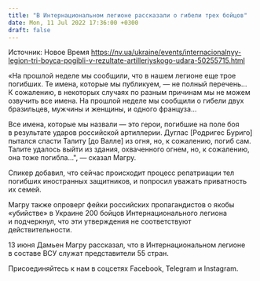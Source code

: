 ```yaml
---
title: "В Интернациональном легионе рассказали о гибели трех бойцов"
date: Mon, 11 Jul 2022 17:36:00 +0300
draft: false
---
```

Источник: Новое Время https://nv.ua/ukraine/events/internacionalnyy-legion-tri-boyca-pogibli-v-rezultate-artilleriyskogo-udara-50255715.html


«На прошлой неделе мы сообщили, что в нашем легионе еще трое погибших. Те имена, которые мы публикуем, — не полный перечень… К сожалению, в некоторых случаях по разным причинам мы не можем озвучить все имена. На прошлой неделе мы сообщили о гибели двух бразильцев, мужчины и женщины, и одного француза…

Все имена, которые мы назвали — это герои, погибшие на поле боя в результате ударов российской артиллерии. Дуглас [Родригес Буриго] пытался спасти Талиту [до Валле] из огня, но, к сожалению, погиб сам. Талите удалось выйти из здания, охваченного огнем, но, к сожалению, она тоже погибла…", — сказал Магру.

Спикер добавил, что сейчас происходит процесс репатриации тел погибших иностранных защитников, и попросил уважать приватность их семей.

Магру также опроверг фейки российских пропагандистов о якобы «убийстве» в Украине 200 бойцов Интернационального легиона и подчеркнул, что эти утверждения не соответствуют действительности.

13 июня Дамьен Магру рассказал, что в Интернациональном легионе в составе ВСУ служат представители 55 стран.

Присоединяйтесь к нам в соцсетях Facebook, Telegram и Instagram.
